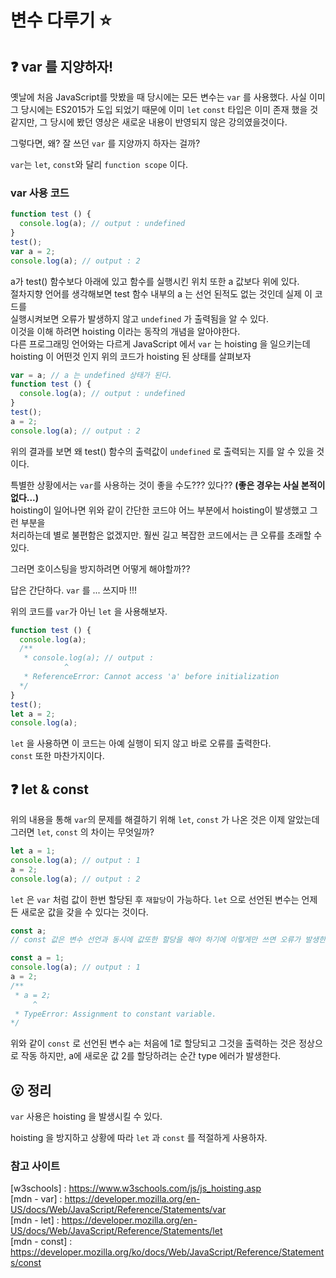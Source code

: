 # 변수 다루기 :star:

## :question: var 를 지양하자!
  옛날에 처음 JavaScript를 맛봤을 때 당시에는 모든 변수는 `var` 를 사용했다. 사실 이미 그 당시에는 ES2015가 도입 되었기 때문에 이미 `let` `const` 타입은 이미 존재 했을 것 같지만, 그 당시에 봤던 영상은 새로운 내용이 반영되지 않은 강의였을것이다.
  
  그렇다면, 왜? 잘 쓰던 `var` 를 지양까지 하자는 걸까?

  `var`는 `let`, `const`와 달리 `function scope` 이다.
  ### var 사용 코드 
  ```js
  function test () {
    console.log(a); // output : undefined 
  }
  test();
  var a = 2;
  console.log(a); // output : 2
  ```  

  a가 test() 함수보다 아래에 있고 함수를 실행시킨 위치 또한 a 값보다 위에 있다.  
  절차지향 언어를 생각해보면 test 함수 내부의 a 는 선언 된적도 없는 것인데 실제 이 코드를  
  실행시켜보면 오류가 발생하지 않고 `undefined` 가 출력됨을 알 수 있다.  
  이것을 이해 하려면 hoisting 이라는 동작의 개념을 알아야한다.  
  다른 프로그래밍 언어와는 다르게 JavaScript 에서 `var` 는 hoisting 을 일으키는데  
  hoisting 이 어떤것 인지 위의 코드가 hoisting 된 상태를 살펴보자  

  ```js
  var = a; // a 는 undefined 상태가 된다.
  function test () {
    console.log(a); // output : undefined 
  }
  test();
  a = 2;
  console.log(a); // output : 2
  ```

  위의 결과를 보면 왜 test() 함수의 출력값이 `undefined` 로 출력되는 지를 알 수 있을 것이다.

  특별한 상황에서는 `var`를 사용하는 것이 좋을 수도??? 있다?? **(좋은 경우는 사실 본적이 없다...)**  
  hoisting이 일어나면 위와 같이 간단한 코드야 어느 부분에서 hoisting이 발생했고 그런 부분을  
  처리하는데 별로 불편함은 없겠지만. 훨씬 길고 복잡한 코드에서는 큰 오류를 초래할 수 있다.  
  
  그러면 호이스팅을 방지하려면 어떻게 해야할까??

  답은 간단하다. `var` 를 ... 쓰지마 !!!

  위의 코드를 `var`가 아닌 `let` 을 사용해보자.

  ```js
  function test () {
    console.log(a);
    /**
     * console.log(a); // output : 
              ^
     * ReferenceError: Cannot access 'a' before initialization
    */
  }
  test();
  let a = 2;
  console.log(a);
  ```
  `let` 을 사용하면 이 코드는 아예 실행이 되지 않고 바로 오류를 출력한다.  
  `const` 또한 마찬가지이다.

## :question: let & const
  위의 내용을 통해 `var`의 문제를 해결하기 위해 `let`, `const` 가 나온 것은 이제 알았는데 그러면 `let`, `const` 의 차이는 무엇일까?

  ```js
  let a = 1;
  console.log(a); // output : 1
  a = 2; 
  console.log(a); // output : 2
  ```
  `let` 은 `var` 처럼 값이 한번 할당된 후 `재할당`이 가능하다. `let` 으로 선언된 변수는 언제든 새로운 값을 갖을 수 있다는 것이다.

  ```js
  const a; 
  // const 값은 변수 선언과 동시에 값또한 할당을 해야 하기에 이렇게만 쓰면 오류가 발생한다.
  ```
  ```js
  const a = 1;
  console.log(a); // output : 1
  a = 2; 
  /**
   * a = 2;
       ^
   * TypeError: Assignment to constant variable.
  */
  ```
  위와 같이 `const` 로 선언된 변수 a는 처음에 1로 할당되고 그것을 출력하는 것은 정상으로 작동 하지만, a에 새로운 값 2를 할당하려는 순간 type 에러가 발생한다.  
## :open_mouth: 정리
  `var` 사용은 hoisting 을 발생시킬 수 있다.
  
  hoisting 을 방지하고 상황에 따라 `let` 과 `const` 를 적절하게 사용하자.

### 참고 사이트 

[w3schools] : <https://www.w3schools.com/js/js_hoisting.asp>  
[mdn - var] : <https://developer.mozilla.org/en-US/docs/Web/JavaScript/Reference/Statements/var>  
[mdn - let] : <https://developer.mozilla.org/en-US/docs/Web/JavaScript/Reference/Statements/let>  
[mdn - const] : <https://developer.mozilla.org/ko/docs/Web/JavaScript/Reference/Statements/const>
